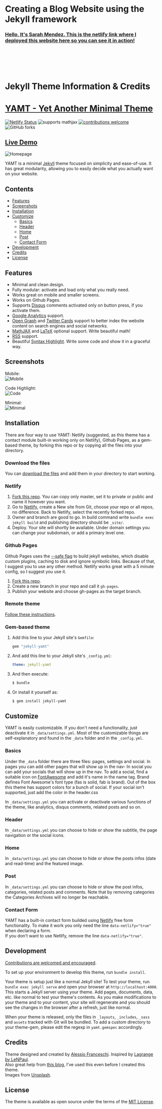 # Creating a Blog Website using the Jekyll framework


### [Hello, It's Sarah Mendez. This is the netlify link where I deployed this website here so you can see it in action!](https://jovial-benz-15b62a.netlify.app//) 

<br>
<br>
<br>
<br>





# Jekyll Theme Information & Credits


# [YAMT - Yet Another Minimal Theme](https://yamt.netlify.app/)
[![Netlify Status](https://api.netlify.com/api/v1/badges/249c3da6-7b23-4b57-915d-71934329e306/deploy-status)](https://yamt.netlify.app/)
![supports mathjax](https://img.shields.io/badge/Supports-MathJAX-blue)
[![contributions welcome](https://img.shields.io/badge/contributions-welcome-brightgreen.svg?style=flat)](https://github.com/PandaSekh/Jekyll-YAMT/issues)
![GitHub forks](https://img.shields.io/github/forks/PandaSekh/Jekyll-YAMT?label=Fork%20it%21&style=social)
## [Live Demo](https://yamt.netlify.app/)

![Homepage](https://raw.githubusercontent.com/PandaSekh/Jekyll-YAMT/master/assets/img/screenshots/Screenshot.png?raw=true)

YAMT is a minimal [Jekyll](http://jekyllrb.com) theme focused on simplicity and ease-of-use. It has great modularity, allowing you to easily decide what you actually want on your website.

## Contents

- [Features](#features)
- [Screenshots](#screenshots)
- [Installation](#installation)
- [Customize](#options)
  - [Basics](#Basics)
  - [Header](#header)
  - [Home](#home)
  - [Post](#post)
  - [Contact Form](#contact-form)
- [Development](#development)
- [Credits](#credits)
- [License](#license)

## Features

- Minimal and clean design.
- Fully modular: activate and load only what you really need.
- Works great on mobile and smaller screens.
- Works on Github Pages.
- Supports [Disqus](https://disqus.com/) comments activated only on button press, if you activate them.
- [Google Analytics](https://www.google.com/analytics/) support.
- [Open Graph](https://ogp.me/) and [Twitter Cards](https://developer.twitter.com/en/docs/tweets/optimize-with-cards/guides/getting-started) support to better index the website content on search engines and social networks.
- [MathJAX](https://www.mathjax.org/) and [LaTeX](https://www.latex-project.org/) optional support. Write beautiful math!
- [RSS](https://github.com/jekyll/jekyll-feed) support.
- Beautiful [Syntax Highlight](https://yamt.netlify.app/2020/05/19/special-formatting.html#syntax-highlight). Write some code and show it in a graceful way.

## Screenshots

Mobile:  
![Mobile](https://raw.githubusercontent.com/PandaSekh/Jekyll-YAMT/master/assets/img/screenshots/Screenshot_mobile.png?raw=true)

Code Highlight:  
![Code](https://raw.githubusercontent.com/PandaSekh/Jekyll-YAMT/master/assets/img/screenshots/Screenshot_code_highlight.png)

Minimal:  
![Minimal](https://raw.githubusercontent.com/PandaSekh/Jekyll-YAMT/master/assets/img/screenshots/Screenshot_minimal.png?raw=true)

## Installation

There are four way to use YAMT: Netlify (suggested, as this theme has a contact module built-in working only on Netlify), Github Pages, as a gem-based theme, by forking this repo or by copying all the files into your directory.

### Download the files
You can [download the files](https://github.com/PandaSekh/Jekyll-YAMT/releases/latest) and add them in your directory to start working.

### Netlify

1. [Fork this repo](https://github.com/PandaSekh/Jekyll-YAMT/generate). You can copy only master, set it to private or public and name it however you want.
2. Go to [Netlify](https://app.netlify.com/), create a New site from Git, choose your repo or all repos, no difference. Back to Netlify, select the recently forked repo.
3. Owner and branch are good to go. In build command write `bundle exec jekyll build` and publishing directory should be `_site/`.
4. Deploy. Your site will shortly be available. Under domain settings you can change your subdomain, or add a primary level one. 

### Github Pages

Github Pages uses the [--safe flag](https://jekyllrb.com/docs/configuration/options/) to build jekyll websites, which disable custom plugins, caching to disk and ignore symbolic links. Because of that, I suggest you to use any other method. Netlify works great with a 5 minute config, so I suggest you use it.

1. [Fork this repo](https://github.com/PandaSekh/Jekyll-YAMT/generate).
2. Create a new branch in your repo and call it `gh-pages`.
3. Publish your website and choose gh-pages as the target branch.

### Remote theme

[Follow these instructions](https://help.github.com/en/github/working-with-github-pages/adding-a-theme-to-your-github-pages-site-using-jekyll).

### Gem-based theme 
1. Add this line to your Jekyll site's `Gemfile`:

    ```ruby
    gem "jekyll-yamt"
    ```

2. And add this line to your Jekyll site's `_config.yml`:

    ```yaml
    theme: jekyll-yamt
    ```

3. And then execute:

    ``` bash
    $ bundle
    ```

4. Or install it yourself as:
    
    ``` bash
    $ gem install jekyll-yamt
    ```


## Customize

YAMT is easily customizable. If you don't need a functionality, just deactivate it in `_data/settings.yml`.
Most of the customizable things are self-explanatory and found in the `_data` folder and in the `_config.yml`.

### Basics

Under the `_data` folder there are three files: pages, settings and social.
In pages you can add other pages that will show up in the nav-
In social you can add your socials that will show up in the nav. To add a social, find a suitable icon on [FontAwesome](https://fontawesome.com/) and add it's name in the name tag.
Brand defines Font Awesome's font type (fas is solid, fab is brand).
Out of the box this theme has support colors for a bunch of social. If your social isn't supported, just add the color in the header.css 

In `_data/settings.yml` you can activate or deactivate various functions of the theme, like analytics, disqus comments, related posts and so on.

### Header
In `_data/settings.yml` you can choose to hide or show the subtitle, the page navigation or the social icons.

### Home
In `_data/settings.yml` you can choose to hide or show the posts infos (date and read-time) and the featured image.

### Post
In `_data/settings.yml` you can choose to hide or show the post infos, categories, related posts and comments.
Note that by removing categories the Categories Archives will no longer be reachable.

### Contact Form
YAMT has a built-in contact form builded using [Netlify](https://app.netlify.com/) free form functionality. To make it work you only need the line `data-netlify="true"` when declaring a form.  
If you don't want to use Netlify, remove the line `data-netlify="true"`.

## Development

[Contributions are welcomed and encouraged](https://github.com/PandaSekh/Jekyll-YAMT/issues).

To set up your environment to develop this theme, run `bundle install`.

Your theme is setup just like a normal Jekyll site! To test your theme, run `bundle exec jekyll serve` and open your browser at `http://localhost:4000`. This starts a Jekyll server using your theme. Add pages, documents, data, etc. like normal to test your theme's contents. As you make modifications to your theme and to your content, your site will regenerate and you should see the changes in the browser after a refresh, just like normal.

When your theme is released, only the files in `_layouts`, `_includes`, `_sass` and `assets` tracked with Git will be bundled.
To add a custom directory to your theme-gem, please edit the regexp in `yamt.gemspec` accordingly.

## Credits
Theme designed and created by [Alessio Franceschi](https://github.com/PandaSekh/).
Inspired by [Lagrange by LeNPaul](https://lenpaul.github.io/Lagrange/).  
Also great help from [this blog](https://blog.webjeda.com/), I've used this even before I created this theme.  
Images from [Unsplash](https://unsplash.com/).

## License
The theme is available as open source under the terms of the [MIT License](https://github.com/PandaSekh/Jekyll-YAMT/blob/master/LICENSE.txt).
